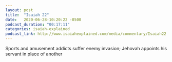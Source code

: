 ```yaml
---
layout: post
title:  "Isaiah 22"
date:   2020-06-28-10:20:22 -0500
podcast_duration: "00:17:11"
categories: isaiah-explained
podcast_link: http://www.isaiahexplained.com/media/commentary/Isaiah22.mp3
---
```

Sports and amusement addicts suffer enemy invasion; Jehovah appoints his servant in place of another
